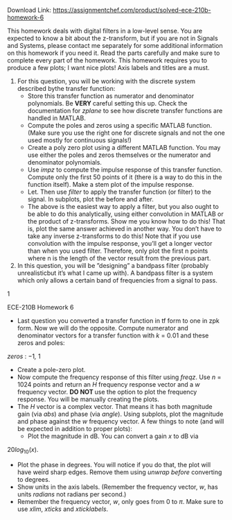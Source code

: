 Download Link: https://assignmentchef.com/product/solved-ece-210b-homework-6
<br>



This homework deals with digital filters in a low-level sense. You are expected to know a bit about the z-transform, but if you are not in Signals and Systems, please contact me separately for some additional information on this homework if you need it. Read the parts carefully and make sure to complete every part of the homework. This homework requires you to produce a few plots; I want nice plots! Axis labels and titles are a must.

<ol>

 <li>For this question, you will be working with the discrete system described bythe transfer function:

  <ul>

   <li>Store this transfer function as numerator and denominator polynomials. Be <strong>VERY </strong>careful setting this up. Check the documentation for <em>zplane </em>to see how discrete transfer functions are handled in MATLAB.</li>

   <li>Compute the poles and zeros using a specific MATLAB function. (Make sure you use the right one for discrete signals and not the one used mostly for continuous signals!)</li>

   <li>Create a poly zero plot using a different MATLAB function. You may use either the poles and zeros themselves or the numerator and denominator polynomials.</li>

   <li>Use <em>impz </em>to compute the impulse response of this transfer function. Compute only the first 50 points of it (there is a way to do this in the function itself). Make a stem plot of the impulse response.</li>

   <li>Let. Then use <em>filter </em>to apply the transfer function (or filter) to the signal. In subplots, plot the before and after.</li>

   <li>The above is the easiest way to apply a filter, but you also ought to be able to do this analytically, using either convolution in MATLAB or the product of z-transforms. Show me you know how to do this! That is, plot the same answer achieved in another way. You don’t have to take any inverse z-transforms to do this! Note that if you use convolution with the impulse response, you’ll get a longer vector than when you used filter. Therefore, only plot the first n points where n is the length of the vector result from the previous part.</li>

  </ul></li>

 <li>In this question, you will be ”designing” a bandpass filter (probably unrealisticbut it’s what I came up with). A bandpass filter is a system which only allows a certain band of frequencies from a signal to pass.</li>

</ol>

1

ECE-210B Homework 6

<ul>

 <li>Last question you converted a transfer function in tf form to one in zpk form. Now we will do the opposite. Compute numerator and denominator vectors for a transfer function with <em>k </em>= 0<em>.</em>01 and these zeros and poles:</li>

</ul>

<em>zeros </em>: −1<em>, </em>1

<ul>

 <li>Create a pole-zero plot.</li>

 <li>Now compute the frequency response of this filter using <em>freqz</em>. Use <em>n </em>= 1024 points and return an <em>H </em>frequency response vector and a <em>w </em>frequency vector. <strong>DO NOT </strong>use the option to plot the frequency response. You will be manually creating the plots.</li>

 <li>The <em>H </em>vector is a complex vector. That means it has both magnitude gain (via <em>abs</em>) and phase (via <em>angle</em>). Using subplots, plot the magnitude and phase against the <em>w </em>frequency vector. A few things to note (and will be expected in addition to proper plots):

  <ul>

   <li>Plot the magnitude in dB. You can convert a gain <em>x </em>to dB via</li>

  </ul></li>

</ul>

20<em>log</em><sub>10</sub>(<em>x</em>).

<ul>

 <li>Plot the phase in degrees. You will notice if you do that, the plot will have weird sharp edges. Remove them using <em>unwrap before </em>converting to degrees.</li>

 <li>Show units in the axis labels. (Remember the frequency vector, <em>w</em>, has units <em>radians </em>not radians per second.)</li>

 <li>Remember the frequency vector, <em>w</em>, only goes from 0 to <em>π</em>. Make sure to use <em>xlim</em>, <em>xticks </em>and <em>xticklabels</em>.</li>

</ul>


